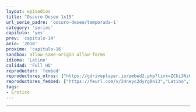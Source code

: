 ```yaml
---
layout: episodios
title: "Oscuro Deseo 1x15"
url_serie_padre: 'oscuro-deseo/temporada-1'
category: 'series'
capitulo: 'yes'
prev: 'capitulo-14'
anio: '2018'
proximo: 'capitulo-16'
sandbox: allow-same-origin allow-forms
idioma: 'Latino'
calidad: 'Full HD'
reproductor: 'fembed'
reproductores_otros: ["https://gdriveplayer.io/embed2.php?link=ZCki3NzOaTuqIDgEeGobIQHh78y2nqiSAFEkhjR4ZjVXWrxlLcWJ2snT78GZf1Ws63ANiRfH8oWdHqgG4N2LuqoaS520PknhiO6reDfiU35I3StOUNn%252FqSGYNt4r7ifBlJprY0768On777SMNooH3uUIT5tRJDapg1Hpy2TGahxI5q6eLBWAqiv%252Fs1hrAt4ZoyCdJwQGaWhg1%252BK4u7x%252BNu","Latino","https://gounlimited.to/embed-q0tzkvk99x77.html","Latino"]
reproductores_fembed: ["https://feurl.com/v/24neyc2dyrg0n13","Latino","https://feurl.com/v/88r8ga8p8pgmyj4","Latino"]
tags:
- Erotico
---
```

---










